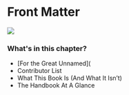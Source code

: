 # Front Matter

![](http://datajournalismhandbook.org/1.0/en/img/cover_print.png)

### What's in this chapter?

* [For the Great Unnamed](
* Contributor List
* What This Book Is (And What It Isn’t)
* The Handbook At A Glance

